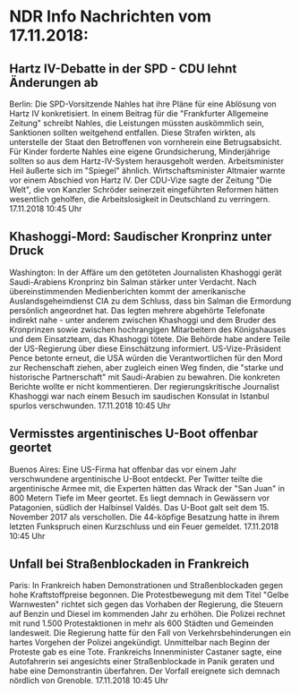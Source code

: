 # NDR Info Nachrichten vom 17.11.2018:


## Hartz IV-Debatte in der SPD - CDU lehnt Änderungen ab
Berlin: Die SPD-Vorsitzende Nahles hat ihre Pläne für eine Ablösung von Hartz IV konkretisiert. In einem Beitrag für die "Frankfurter Allgemeine Zeitung" schreibt Nahles, die Leistungen müssten auskömmlich sein, Sanktionen sollten weitgehend entfallen. Diese Strafen wirkten, als unterstelle der Staat den Betroffenen von vornherein eine Betrugsabsicht. Für Kinder forderte Nahles eine eigene Grundsicherung, Minderjährige sollten so aus dem Hartz-IV-System herausgeholt werden. Arbeitsminister Heil äußerte sich im "Spiegel" ähnlich. Wirtschaftsminister Altmaier warnte vor einem Abschied von Hartz IV. Der CDU-Vize sagte der Zeitung "Die Welt", die von Kanzler Schröder seinerzeit eingeführten Reformen hätten wesentlich geholfen, die Arbeitslosigkeit in Deutschland zu verringern. 17.11.2018 10:45 Uhr 

## Khashoggi-Mord: Saudischer Kronprinz unter Druck
Washington: In der Affäre um den getöteten Journalisten Khashoggi gerät Saudi-Arabiens Kronprinz bin Salman stärker unter Verdacht. Nach übereinstimmenden Medienberichten kommt der amerikanische Auslandsgeheimdienst CIA zu dem Schluss, dass bin Salman die Ermordung persönlich angeordnet hat. Das legten mehrere abgehörte Telefonate indirekt nahe - unter anderem zwischen Khashoggi und dem Bruder des Kronprinzen sowie zwischen hochrangigen Mitarbeitern des Königshauses und dem Einsatzteam, das Khashoggi tötete. Die Behörde habe andere Teile der US-Regierung über diese Einschätzung informiert. US-Vize-Präsident Pence betonte erneut, die USA würden die Verantwortlichen für den Mord zur Rechenschaft ziehen, aber zugleich einen Weg finden, die "starke und historische Partnerschaft" mit Saudi-Arabien zu bewahren. Die konkreten Berichte wollte er nicht kommentieren. Der regierungskritische Journalist Khashoggi war nach einem Besuch im saudischen Konsulat in Istanbul spurlos verschwunden. 17.11.2018 10:45 Uhr 

## Vermisstes argentinisches U-Boot offenbar geortet
Buenos Aires: Eine US-Firma hat offenbar das vor einem Jahr verschwundene argentinische U-Boot entdeckt. Per Twitter teilte die argentinische Armee mit, die Experten hätten das Wrack der "San Juan" in 800 Metern Tiefe im Meer geortet. Es liegt demnach in Gewässern vor Patagonien, südlich der Halbinsel Valdés. Das U-Boot galt seit dem 15. November 2017 als verschollen. Die 44-köpfige Besatzung hatte in ihrem letzten Funkspruch einen Kurzschluss und ein Feuer gemeldet. 17.11.2018 10:45 Uhr 

## Unfall bei Straßenblockaden in Frankreich
Paris: In Frankreich haben Demonstrationen und Straßenblockaden gegen hohe Kraftstoffpreise begonnen. Die Protestbewegung mit dem Titel "Gelbe Warnwesten" richtet sich gegen das Vorhaben der Regierung, die Steuern auf Benzin und Diesel im kommenden Jahr zu erhöhen. Die Polizei rechnet mit rund 1.500 Protestaktionen in mehr als 600 Städten und Gemeinden landesweit. Die Regierung hatte für den Fall von Verkehrsbehinderungen ein hartes Vorgehen der Polizei angekündigt. Unmittelbar nach Beginn der Proteste gab es eine Tote. Frankreichs Innenminister Castaner sagte, eine Autofahrerin sei angesichts einer Straßenblockade in Panik geraten und habe eine Demonstrantin überfahren. Der Vorfall ereignete sich demnach nördlich von Grenoble. 17.11.2018 10:45 Uhr 
